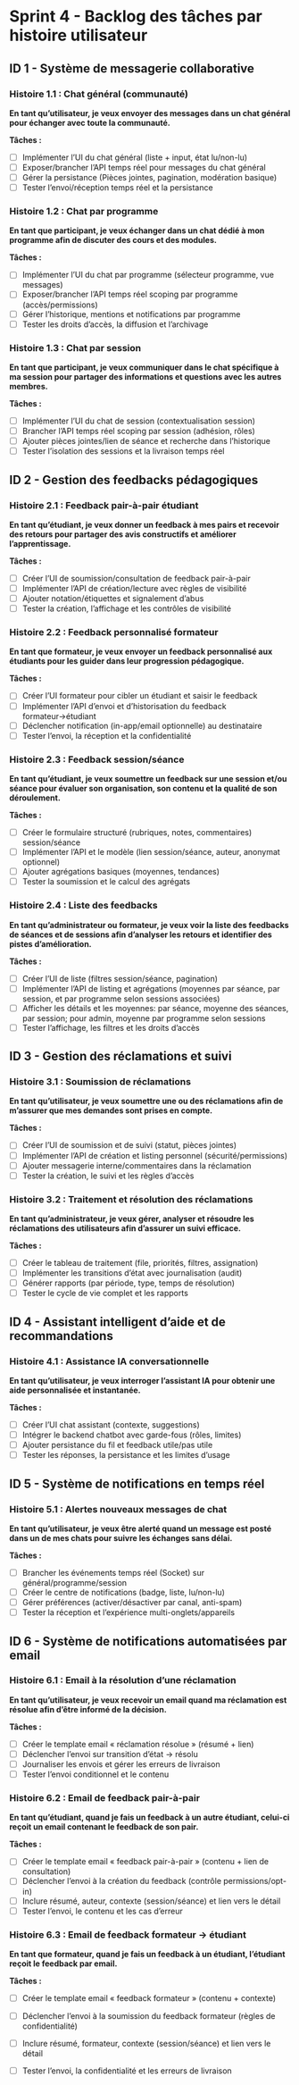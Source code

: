 # Sprint 4 - Backlog des tâches par histoire utilisateur

## ID 1 - Système de messagerie collaborative

### Histoire 1.1 : Chat général (communauté)
**En tant qu’utilisateur, je veux envoyer des messages dans un chat général pour échanger avec toute la communauté.**

**Tâches :**
- [ ] Implémenter l’UI du chat général (liste + input, état lu/non-lu)
- [ ] Exposer/brancher l’API temps réel pour messages du chat général
- [ ] Gérer la persistance (Pièces jointes, pagination, modération basique)
- [ ] Tester l’envoi/réception temps réel et la persistance

### Histoire 1.2 : Chat par programme
**En tant que participant, je veux échanger dans un chat dédié à mon programme afin de discuter des cours et des modules.**

**Tâches :**
- [ ] Implémenter l’UI du chat par programme (sélecteur programme, vue messages)
- [ ] Exposer/brancher l’API temps réel scoping par programme (accès/permissions)
- [ ] Gérer l’historique, mentions et notifications par programme
- [ ] Tester les droits d’accès, la diffusion et l’archivage

### Histoire 1.3 : Chat par session
**En tant que participant, je veux communiquer dans le chat spécifique à ma session pour partager des informations et questions avec les autres membres.**

**Tâches :**
- [ ] Implémenter l’UI du chat de session (contextualisation session)
- [ ] Brancher l’API temps réel scoping par session (adhésion, rôles)
- [ ] Ajouter pièces jointes/lien de séance et recherche dans l’historique
- [ ] Tester l’isolation des sessions et la livraison temps réel

## ID 2 - Gestion des feedbacks pédagogiques

### Histoire 2.1 : Feedback pair-à-pair étudiant
**En tant qu’étudiant, je veux donner un feedback à mes pairs et recevoir des retours pour partager des avis constructifs et améliorer l’apprentissage.**

**Tâches :**
- [ ] Créer l’UI de soumission/consultation de feedback pair-à-pair
- [ ] Implémenter l’API de création/lecture avec règles de visibilité
- [ ] Ajouter notation/étiquettes et signalement d’abus
- [ ] Tester la création, l’affichage et les contrôles de visibilité

### Histoire 2.2 : Feedback personnalisé formateur
**En tant que formateur, je veux envoyer un feedback personnalisé aux étudiants pour les guider dans leur progression pédagogique.**

**Tâches :**
- [ ] Créer l’UI formateur pour cibler un étudiant et saisir le feedback
- [ ] Implémenter l’API d’envoi et d’historisation du feedback formateur→étudiant
- [ ] Déclencher notification (in-app/email optionnelle) au destinataire
- [ ] Tester l’envoi, la réception et la confidentialité

### Histoire 2.3 : Feedback session/séance
**En tant qu’étudiant, je veux soumettre un feedback sur une session et/ou séance pour évaluer son organisation, son contenu et la qualité de son déroulement.**

**Tâches :**
- [ ] Créer le formulaire structuré (rubriques, notes, commentaires) session/séance
- [ ] Implémenter l’API et le modèle (lien session/séance, auteur, anonymat optionnel)
- [ ] Ajouter agrégations basiques (moyennes, tendances)
- [ ] Tester la soumission et le calcul des agrégats

### Histoire 2.4 : Liste des feedbacks
**En tant qu’administrateur ou formateur, je veux voir la liste des feedbacks de séances et de sessions afin d’analyser les retours et identifier des pistes d’amélioration.**

**Tâches :**
- [ ] Créer l’UI de liste (filtres session/séance, pagination)
- [ ] Implémenter l’API de listing et agrégations (moyennes par séance, par session, et par programme selon sessions associées)
- [ ] Afficher les détails et les moyennes: par séance, moyenne des séances, par session; pour admin, moyenne par programme selon sessions
- [ ] Tester l’affichage, les filtres et les droits d’accès

## ID 3 - Gestion des réclamations et suivi

### Histoire 3.1 : Soumission de réclamations
**En tant qu’utilisateur, je veux soumettre une ou des réclamations afin de m’assurer que mes demandes sont prises en compte.**

**Tâches :**
- [ ] Créer l’UI de soumission et de suivi (statut, pièces jointes)
- [ ] Implémenter l’API de création et listing personnel (sécurité/permissions)
- [ ] Ajouter messagerie interne/commentaires dans la réclamation
- [ ] Tester la création, le suivi et les règles d’accès

### Histoire 3.2 : Traitement et résolution des réclamations
**En tant qu’administrateur, je veux gérer, analyser et résoudre les réclamations des utilisateurs afin d’assurer un suivi efficace.**

**Tâches :**
- [ ] Créer le tableau de traitement (file, priorités, filtres, assignation)
- [ ] Implémenter les transitions d’état avec journalisation (audit)
- [ ] Générer rapports (par période, type, temps de résolution)
- [ ] Tester le cycle de vie complet et les rapports

## ID 4 - Assistant intelligent d’aide et de recommandations

### Histoire 4.1 : Assistance IA conversationnelle
**En tant qu’utilisateur, je veux interroger l’assistant IA pour obtenir une aide personnalisée et instantanée.**

**Tâches :**
- [ ] Créer l’UI chat assistant (contexte, suggestions)
- [ ] Intégrer le backend chatbot avec garde-fous (rôles, limites)
- [ ] Ajouter persistance du fil et feedback utile/pas utile
- [ ] Tester les réponses, la persistance et les limites d’usage

## ID 5 - Système de notifications en temps réel

### Histoire 5.1 : Alertes nouveaux messages de chat
**En tant qu’utilisateur, je veux être alerté quand un message est posté dans un de mes chats pour suivre les échanges sans délai.**

**Tâches :**
- [ ] Brancher les événements temps réel (Socket) sur général/programme/session
- [ ] Créer le centre de notifications (badge, liste, lu/non-lu)
- [ ] Gérer préférences (activer/désactiver par canal, anti-spam)
- [ ] Tester la réception et l’expérience multi-onglets/appareils

## ID 6 - Système de notifications automatisées par email

### Histoire 6.1 : Email à la résolution d’une réclamation
**En tant qu’utilisateur, je veux recevoir un email quand ma réclamation est résolue afin d’être informé de la décision.**

**Tâches :**
- [ ] Créer le template email « réclamation résolue » (résumé + lien)
- [ ] Déclencher l’envoi sur transition d’état → résolu
- [ ] Journaliser les envois et gérer les erreurs de livraison
- [ ] Tester l’envoi conditionnel et le contenu

### Histoire 6.2 : Email de feedback pair-à-pair
**En tant qu’étudiant, quand je fais un feedback à un autre étudiant, celui-ci reçoit un email contenant le feedback de son pair.**

**Tâches :**
- [ ] Créer le template email « feedback pair-à-pair » (contenu + lien de consultation)
- [ ] Déclencher l’envoi à la création du feedback (contrôle permissions/opt-in)
- [ ] Inclure résumé, auteur, contexte (session/séance) et lien vers le détail
- [ ] Tester l’envoi, le contenu et les cas d’erreur

### Histoire 6.3 : Email de feedback formateur → étudiant
**En tant que formateur, quand je fais un feedback à un étudiant, l’étudiant reçoit le feedback par email.**

**Tâches :**
- [ ] Créer le template email « feedback formateur » (contenu + contexte)
- [ ] Déclencher l’envoi à la soumission du feedback formateur (règles de confidentialité)
- [ ] Inclure résumé, formateur, contexte (session/séance) et lien vers le détail
- [ ] Tester l’envoi, la confidentialité et les erreurs de livraison

